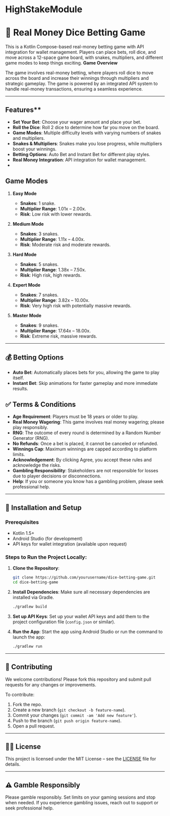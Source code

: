 # HighStakeModule
# 🎲 Real Money Dice Betting Game
This is a Kotlin Compose-based real-money betting game with API integration for wallet management. Players can place bets, roll dice, and move across a 12-space game board, with snakes, multipliers, and different game modes to keep things exciting.
 **Game Overview**

The game involves real-money betting, where players roll dice to move across the board and increase their winnings through multipliers and strategic gameplay. The game is powered by an integrated API system to handle real-money transactions, ensuring a seamless experience.

---

## Features**
- **Set Your Bet**: Choose your wager amount and place your bet.
- **Roll the Dice**: Roll 2 dice to determine how far you move on the board.
- **Game Modes**: Multiple difficulty levels with varying numbers of snakes and multipliers.
- **Snakes & Multipliers**: Snakes make you lose progress, while multipliers boost your winnings.
- **Betting Options**: Auto Bet and Instant Bet for different play styles.
- **Real Money Integration**: API integration for wallet management.
- 
## **Game Modes**

1. **Easy Mode**
   - **Snakes**: 1 snake.
   - **Multiplier Range**: 1.01x – 2.00x.
   - **Risk**: Low risk with lower rewards.

2. **Medium Mode**
   - **Snakes**: 3 snakes.
   - **Multiplier Range**: 1.11x – 4.00x.
   - **Risk**: Moderate risk and moderate rewards.

3. **Hard Mode**
   - **Snakes**: 5 snakes.
   - **Multiplier Range**: 1.38x – 7.50x.
   - **Risk**: High risk, high rewards.

4. **Expert Mode**
   - **Snakes**: 7 snakes.
   - **Multiplier Range**: 3.82x – 10.00x.
   - **Risk**: Very high risk with potentially massive rewards.

5. **Master Mode**
   - **Snakes**: 9 snakes.
   - **Multiplier Range**: 17.64x – 18.00x.
   - **Risk**: Extreme risk, massive rewards.

---

## 💰 **Betting Options**

- **Auto Bet**: Automatically places bets for you, allowing the game to play itself.
- **Instant Bet**: Skip animations for faster gameplay and more immediate results.


## ✅ **Terms & Conditions**

- **Age Requirement**: Players must be 18 years or older to play.
- **Real Money Wagering**: This game involves real money wagering; please play responsibly.
- **RNG**: The outcome of every round is determined by a Random Number Generator (RNG).
- **No Refunds**: Once a bet is placed, it cannot be canceled or refunded.
- **Winnings Cap**: Maximum winnings are capped according to platform limits.
- **Acknowledgement**: By clicking Agree, you accept these rules and acknowledge the risks.
- **Gambling Responsibility**: Stakeholders are not responsible for losses due to player decisions or disconnections.
- **Help**: If you or someone you know has a gambling problem, please seek professional help.

---

## 🚧 **Installation and Setup**

### Prerequisites

- Kotlin 1.5+ 
- Android Studio (for development)
- API keys for wallet integration (available upon request)

### Steps to Run the Project Locally:

1. **Clone the Repository**:
    ```bash
    git clone https://github.com/yourusername/dice-betting-game.git
    cd dice-betting-game
    ```

2. **Install Dependencies**:
    Make sure all necessary dependencies are installed via Gradle.
    ```bash
    ./gradlew build
    ```

3. **Set up API Keys**:
    Set up your wallet API keys and add them to the project configuration file (`config.json` or similar).

4. **Run the App**:
    Start the app using Android Studio or run the command to launch the app:
    ```bash
    ./gradlew run
    ```

---

## 🤝 **Contributing**

We welcome contributions! Please fork this repository and submit pull requests for any changes or improvements.

To contribute:
1. Fork the repo.
2. Create a new branch (`git checkout -b feature-name`).
3. Commit your changes (`git commit -am 'Add new feature'`).
4. Push to the branch (`git push origin feature-name`).
5. Open a pull request.

---

## 🧑‍💻 **License**

This project is licensed under the MIT License – see the [LICENSE](LICENSE) file for details.

---

## ⚠️ **Gamble Responsibly**

Please gamble responsibly. Set limits on your gaming sessions and stop when needed. If you experience gambling issues, reach out to support or seek professional help.



